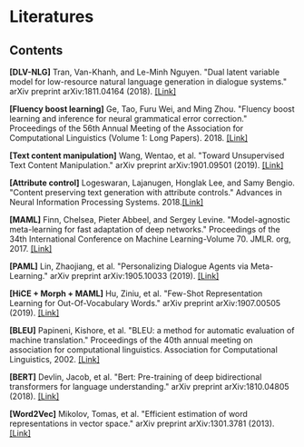 # Literatures

## Contents

**[DLV-NLG]** Tran, Van-Khanh, and Le-Minh Nguyen. "Dual latent variable model for low-resource natural language generation in dialogue systems." arXiv preprint arXiv:1811.04164 (2018). [[Link]](https://arxiv.org/pdf/1811.04164.pdf)

**[Fluency boost learning]** Ge, Tao, Furu Wei, and Ming Zhou. "Fluency boost learning and inference for neural grammatical error correction." Proceedings of the 56th Annual Meeting of the Association for Computational Linguistics (Volume 1: Long Papers). 2018. [[Link]](https://www.aclweb.org/anthology/P18-1097)

**[Text content manipulation]** Wang, Wentao, et al. "Toward Unsupervised Text Content Manipulation." arXiv preprint arXiv:1901.09501 (2019). [[Link]](https://arxiv.org/pdf/1901.09501.pdf)

**[Attribute control]** Logeswaran, Lajanugen, Honglak Lee, and Samy Bengio. "Content preserving text generation with attribute controls." Advances in Neural Information Processing Systems. 2018.[[Link]](https://papers.nips.cc/paper/7757-content-preserving-text-generation-with-attribute-controls.pdf)

**[MAML]** Finn, Chelsea, Pieter Abbeel, and Sergey Levine. "Model-agnostic meta-learning for fast adaptation of deep networks." Proceedings of the 34th International Conference on Machine Learning-Volume 70. JMLR. org, 2017. [[Link]](https://arxiv.org/pdf/1703.03400.pdf)

**[PAML]** Lin, Zhaojiang, et al. "Personalizing Dialogue Agents via Meta-Learning." arXiv preprint arXiv:1905.10033 (2019). [[Link]](https://www.aclweb.org/anthology/P19-1542)


**[HiCE + Morph + MAML]** Hu, Ziniu, et al. "Few-Shot Representation Learning for Out-Of-Vocabulary Words." arXiv preprint arXiv:1907.00505 (2019). [[Link]](https://arxiv.org/pdf/1907.00505.pdf)

**[BLEU]** Papineni, Kishore, et al. "BLEU: a method for automatic evaluation of machine translation." Proceedings of the 40th annual meeting on association for computational linguistics. Association for Computational Linguistics, 2002. [[Link]](https://www.aclweb.org/anthology/P02-1040)

**[BERT]** Devlin, Jacob, et al. "Bert: Pre-training of deep bidirectional transformers for language understanding." arXiv preprint arXiv:1810.04805 (2018). [[Link]](https://arxiv.org/pdf/1810.04805.pdf%E3%80%91)

**[Word2Vec]** Mikolov, Tomas, et al. "Efficient estimation of word representations in vector space." arXiv preprint arXiv:1301.3781 (2013). [[Link]](https://arxiv.org/pdf/1301.3781.pdf)
